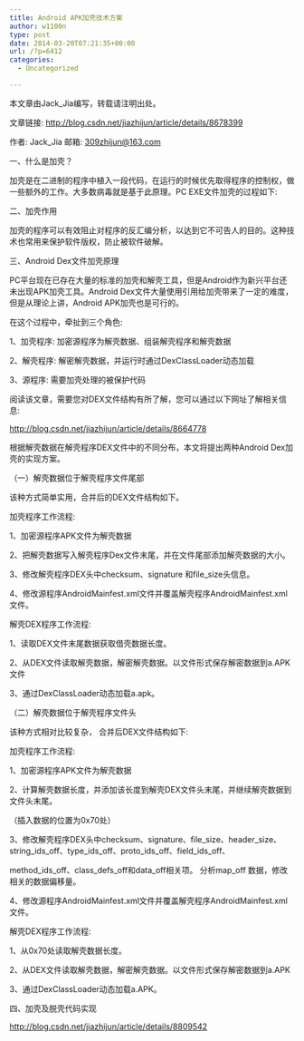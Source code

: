 ```yaml
---
title: Android APK加壳技术方案
author: w1100n
type: post
date: 2014-03-20T07:21:35+00:00
url: /?p=6412
categories:
  - Uncategorized

---
```

本文章由Jack_Jia编写，转载请注明出处。

文章链接: http://blog.csdn.net/jiazhijun/article/details/8678399

作者: Jack_Jia 邮箱:  309zhijun@163.com


一、什么是加壳？

加壳是在二进制的程序中植入一段代码，在运行的时候优先取得程序的控制权，做一些额外的工作。大多数病毒就是基于此原理。PC EXE文件加壳的过程如下: 


二、加壳作用

加壳的程序可以有效阻止对程序的反汇编分析，以达到它不可告人的目的。这种技术也常用来保护软件版权，防止被软件破解。


三、Android Dex文件加壳原理

PC平台现在已存在大量的标准的加壳和解壳工具，但是Android作为新兴平台还未出现APK加壳工具。Android Dex文件大量使用引用给加壳带来了一定的难度，但是从理论上讲，Android APK加壳也是可行的。

在这个过程中，牵扯到三个角色: 

1、加壳程序: 加密源程序为解壳数据、组装解壳程序和解壳数据

2、解壳程序: 解密解壳数据，并运行时通过DexClassLoader动态加载

3、源程序: 需要加壳处理的被保护代码

阅读该文章，需要您对DEX文件结构有所了解，您可以通过以下网址了解相关信息: 

http://blog.csdn.net/jiazhijun/article/details/8664778


根据解壳数据在解壳程序DEX文件中的不同分布，本文将提出两种Android Dex加壳的实现方案。


（一）解壳数据位于解壳程序文件尾部


该种方式简单实用，合并后的DEX文件结构如下。


加壳程序工作流程: 

1、加密源程序APK文件为解壳数据

2、把解壳数据写入解壳程序Dex文件末尾，并在文件尾部添加解壳数据的大小。

3、修改解壳程序DEX头中checksum、signature 和file_size头信息。

4、修改源程序AndroidMainfest.xml文件并覆盖解壳程序AndroidMainfest.xml文件。


解壳DEX程序工作流程: 

1、读取DEX文件末尾数据获取借壳数据长度。

2、从DEX文件读取解壳数据，解密解壳数据。以文件形式保存解密数据到a.APK文件

3、通过DexClassLoader动态加载a.apk。


（二）解壳数据位于解壳程序文件头


该种方式相对比较复杂， 合并后DEX文件结构如下: 


加壳程序工作流程: 

1、加密源程序APK文件为解壳数据

2、计算解壳数据长度，并添加该长度到解壳DEX文件头末尾，并继续解壳数据到文件头末尾。

（插入数据的位置为0x70处）

3、修改解壳程序DEX头中checksum、signature、file_size、header_size、string_ids_off、type_ids_off、proto_ids_off、field_ids_off、

method_ids_off、class_defs_off和data_off相关项。 分析map_off 数据，修改相关的数据偏移量。

4、修改源程序AndroidMainfest.xml文件并覆盖解壳程序AndroidMainfest.xml文件。


解壳DEX程序工作流程: 

1、从0x70处读取解壳数据长度。

2、从DEX文件读取解壳数据，解密解壳数据。以文件形式保存解密数据到a.APK

3、通过DexClassLoader动态加载a.APK。


四、加壳及脱壳代码实现


http://blog.csdn.net/jiazhijun/article/details/8809542